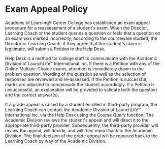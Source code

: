 # Exam Appeal Policy
Academy of Learning® Career College has established an exam appeal procedure for a reassessment of a student's exam. When the Director, Learning Coach or the student queries a question or feels that a question on an exam was marked incorrectly, according to the courseware studied, the Director or Learning Coach, if they agree that the student's claim is legitimate, will submit a Petition to the Help Desk.

Help Desk is a method for college staff to communicate with the Academic Division of LaunchLife™ International Inc. If there is a Petition with any of the Online Multiple-Choice exams, attention is immediately drawn to the problem question. Wording of the question as well as the selection of responses are reviewed and re-assessed. If the Petition is successful, marks are adjusted to compensate the student accordingly. If a Petition is unsuccessful, an explanation will be provided to validate both the question and the correct answer(s).

If a grade appeal is raised by a student enrolled in third-party program, the Learning Coach can contact the Academic Division of LaunchLife™ International Inc. via the Help Desk using the Course Query function. The Academic Division reviews the student's appeal and will direct it to the appropriate third-party provider. Subsequently, the third-party provider will review the appeal, will decide, and will then report back to the Academic Division. The final decision of the grade appeal will be reported back to the Learning Coach by way of the Academic Division.